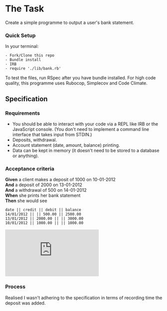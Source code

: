 # The Task

Create a simple programme to output a user's bank statement.

### Quick Setup 

In your terminal:
```
- Fork/Clone this repo
- Bundle install
- IRB
- require './lib/bank.rb'
```

To test the files, run RSpec after you have bundle installed. 
For high code quality, this programme uses Rubocop, Simplecov and Code Climate.

## Specification

### Requirements

* You should be able to interact with your code via a REPL like IRB or the JavaScript console.  (You don't need to implement a command line interface that takes input from STDIN.)
* Deposits, withdrawal.
* Account statement (date, amount, balance) printing.
* Data can be kept in memory (it doesn't need to be stored to a database or anything).

### Acceptance criteria

**Given** a client makes a deposit of 1000 on 10-01-2012  
**And** a deposit of 2000 on 13-01-2012  
**And** a withdrawal of 500 on 14-01-2012  
**When** she prints her bank statement  
**Then** she would see

```
date || credit || debit || balance
14/01/2012 || || 500.00 || 2500.00
13/01/2012 || 2000.00 || || 3000.00
10/01/2012 || 1000.00 || || 1000.00
```

![Tracking pixel](https://githubanalytics.herokuapp.com/course/individual_challenges/bank_tech_test.md)


### Process

Realised I wasn't adhering to the specification in terms of recording time the deposit was added. 